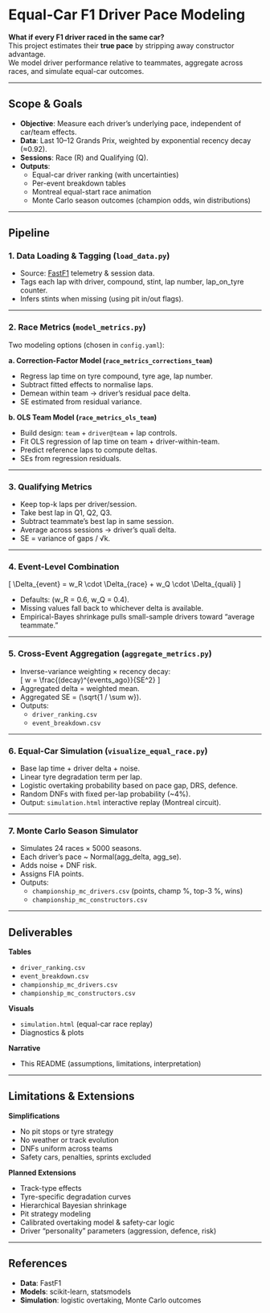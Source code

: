 # Equal-Car F1 Driver Pace Modeling

**What if every F1 driver raced in the same car?**  
This project estimates their **true pace** by stripping away constructor advantage.  
We model driver performance relative to teammates, aggregate across races, and simulate equal-car outcomes.

---

## Scope & Goals
- **Objective**: Measure each driver’s underlying pace, independent of car/team effects.  
- **Data**: Last 10–12 Grands Prix, weighted by exponential recency decay (≈0.92).  
- **Sessions**: Race (R) and Qualifying (Q).  
- **Outputs**:
  - Equal-car driver ranking (with uncertainties)  
  - Per-event breakdown tables  
  - Montreal equal-start race animation  
  - Monte Carlo season outcomes (champion odds, win distributions)  

---

## Pipeline

### 1. Data Loading & Tagging (`load_data.py`)
- Source: [FastF1](https://theoehrly.github.io/Fast-F1/) telemetry & session data.  
- Tags each lap with driver, compound, stint, lap number, lap_on_tyre counter.  
- Infers stints when missing (using pit in/out flags).  

---

### 2. Race Metrics (`model_metrics.py`)
Two modeling options (chosen in `config.yaml`):  

**a. Correction-Factor Model (`race_metrics_corrections_team`)**  
- Regress lap time on tyre compound, tyre age, lap number.  
- Subtract fitted effects to normalise laps.  
- Demean within team → driver’s residual pace delta.  
- SE estimated from residual variance.  

**b. OLS Team Model (`race_metrics_ols_team`)**  
- Build design: `team` + `driver@team` + lap controls.  
- Fit OLS regression of lap time on team + driver-within-team.  
- Predict reference laps to compute deltas.  
- SEs from regression residuals.  

---

### 3. Qualifying Metrics
- Keep top-k laps per driver/session.  
- Take best lap in Q1, Q2, Q3.  
- Subtract teammate’s best lap in same session.  
- Average across sessions → driver’s quali delta.  
- SE = variance of gaps / √k.  

---

### 4. Event-Level Combination
\[
\Delta_{event} = w_R \cdot \Delta_{race} + w_Q \cdot \Delta_{quali}
\]  
- Defaults: \(w_R = 0.6, w_Q = 0.4\).  
- Missing values fall back to whichever delta is available.  
- Empirical-Bayes shrinkage pulls small-sample drivers toward “average teammate.”  

---

### 5. Cross-Event Aggregation (`aggregate_metrics.py`)
- Inverse-variance weighting × recency decay:  
  \[
  w = \frac{(decay)^{events\_ago}}{SE^2}
  \]  
- Aggregated delta = weighted mean.  
- Aggregated SE = \(\sqrt{1 / \sum w}\).  
- Outputs:
  - `driver_ranking.csv`  
  - `event_breakdown.csv`  

---

### 6. Equal-Car Simulation (`visualize_equal_race.py`)
- Base lap time + driver delta + noise.  
- Linear tyre degradation term per lap.  
- Logistic overtaking probability based on pace gap, DRS, defence.  
- Random DNFs with fixed per-lap probability (~4%).  
- Output: `simulation.html` interactive replay (Montreal circuit).  

---

### 7. Monte Carlo Season Simulator
- Simulates 24 races × 5000 seasons.  
- Each driver’s pace ~ Normal(agg_delta, agg_se).  
- Adds noise + DNF risk.  
- Assigns FIA points.  
- Outputs:  
  - `championship_mc_drivers.csv` (points, champ %, top-3 %, wins)  
  - `championship_mc_constructors.csv`  

---

## Deliverables
**Tables**  
- `driver_ranking.csv`  
- `event_breakdown.csv`  
- `championship_mc_drivers.csv`  
- `championship_mc_constructors.csv`  

**Visuals**  
- `simulation.html` (equal-car race replay)  
- Diagnostics & plots  

**Narrative**  
- This README (assumptions, limitations, interpretation)  

---

## Limitations & Extensions
**Simplifications**  
- No pit stops or tyre strategy  
- No weather or track evolution  
- DNFs uniform across teams  
- Safety cars, penalties, sprints excluded  

**Planned Extensions**  
- Track-type effects  
- Tyre-specific degradation curves  
- Hierarchical Bayesian shrinkage  
- Pit strategy modeling  
- Calibrated overtaking model & safety-car logic  
- Driver “personality” parameters (aggression, defence, risk)  

---

## References
- **Data**: FastF1  
- **Models**: scikit-learn, statsmodels  
- **Simulation**: logistic overtaking, Monte Carlo outcomes  
